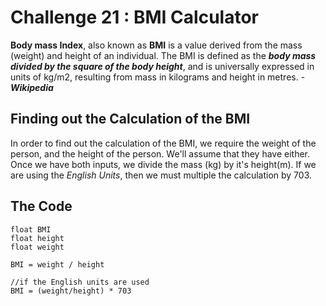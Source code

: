 # Challenge 21 : BMI Calculator
**Body mass Index**, also known as **BMI** is a value derived from the mass (weight) and height of an individual. The BMI is defined as the ***body mass divided by the square of the body height***, and is universally expressed in units of kg/m2, resulting from mass in kilograms and height in metres. -***Wikipedia***

## Finding out the Calculation of the BMI
In order to find out the calculation of the BMI, we require the weight of the person, and the height of the person. We'll assume that they have either. Once we have both inputs, we divide the mass (kg) by it's height(m). If we are using the *English Units*, then we must multiple the calculation by 703.

## The Code

```
float BMI
float height 
float weight

BMI = weight / height

//if the English units are used
BMI = (weight/height) * 703

```